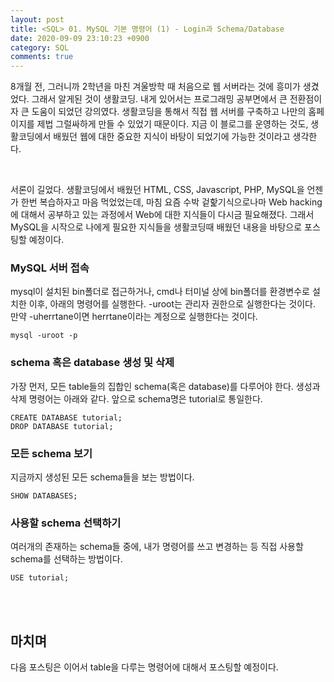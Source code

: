 ```yaml
---
layout: post
title: <SQL> 01. MySQL 기본 명령어 (1) - Login과 Schema/Database
date: 2020-09-09 23:10:23 +0900
category: SQL
comments: true
---
```

8개월 전, 그러니까 2학년을 마친 겨울방학 때 처음으로 웹 서버라는 것에 흥미가 생겼었다. 그래서 알게된 것이 생활코딩. 내게 있어서는 프로그래밍 공부면에서 큰 전환점이자 큰 도움이 되었던 강의였다. 생활코딩을 통해서 직접 웹 서버를 구축하고 나만의 홈페이지를 제법 그럴싸하게 만들 수 있었기 때문이다. 지금 이 블로그를 운영하는 것도, 생활코딩에서 배웠던 웹에 대한 중요한 지식이 바탕이 되었기에 가능한 것이라고 생각한다.

<br/>

서론이 길었다. 생활코딩에서 배웠던 HTML, CSS, Javascript, PHP, MySQL을 언젠가 한번 복습하자고 마음 먹었었는데, 마침 요즘 수박 겉핥기식으로나마 Web hacking에 대해서 공부하고 있는 과정에서 Web에 대한 지식들이 다시금 필요해졌다. 그래서 MySQL을 시작으로 나에게 필요한 지식들을 생활코딩때 배웠던 내용을 바탕으로 포스팅할 예정이다. 

### MySQL 서버 접속

mysql이 설치된 bin폴더로 접근하거나, cmd나 터미널 상에 bin폴더를 환경변수로 설치한 이후, 아래의 명령어를 실행한다. -uroot는 관리자 권한으로 실행한다는 것이다. 만약 -uherrtane이면 herrtane이라는 계정으로 실행한다는 것이다.

```
mysql -uroot -p
```

### schema 혹은 database 생성 및 삭제

가장 먼저, 모든 table들의 집합인 schema(혹은 database)를 다루어야 한다. 생성과 삭제 명령어는 아래와 같다. 앞으로 schema명은 tutorial로 통일한다.

```
CREATE DATABASE tutorial;
DROP DATABASE tutorial; 
```

### 모든 schema 보기

지금까지 생성된 모든 schema들을 보는 방법이다.

```
SHOW DATABASES;
```

### 사용할 schema 선택하기

여러개의 존재하는 schema들 중에, 내가 명령어를 쓰고 변경하는 등 직접 사용할 schema를 선택하는 방법이다.

``` 
USE tutorial;
```

<br/>
<br/>

## 마치며

다음 포스팅은 이어서 table을 다루는 명령어에 대해서 포스팅할 예정이다.
